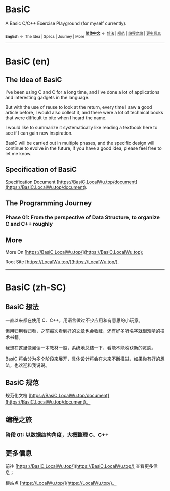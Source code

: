 # BasiC

A Basic C/C++ Exercise Playground (for myself currently).

<p align="center" style="display:inline;">
<sub>
  <a href="./#basic-en"><strong>English</strong></a>&nbsp;→&nbsp;
  <a href="./#the-idea-of-basic">The Idea</a>&nbsp;|
  <a href="./#specification-of-basic">Specs</a>&nbsp;|
  <a href="./#the-programming-journey">Journey</a>&nbsp;|
  <a href="./#more">More</a>
</sub>
</p>

<p align="center" style="display:inline;">
<sup>
  <a href="./#basic-zh-sc"><strong>简体中文</strong></a>&nbsp;→&nbsp;
  <a href="./#basic-想法">想法</a>&nbsp;|
  <a href="./#basic-规范">规范</a>&nbsp;|
  <a href="./#编程之旅">编程之旅</a>&nbsp;|
  <a href="./#更多信息">更多信息</a>
</sup>
</p>

---

# BasiC (en)

## The Idea of BasiC

I've been using C and C for a long time, and I've done a lot of applications and interesting gadgets in the language.

But with the use of reuse to look at the return, every time I saw a good article before, I would also collect it, and there were a lot of technical books that were difficult to bite when I heard the name.

I would like to summarize it systematically like reading a textbook here to see if I can gain new inspiration.

BasiC will be carried out in multiple phases, and the specific design will continue to evolve in the future, if you have a good idea, please feel free to let me know.

## Specification of BasiC

Specification Document [https://BasiC.LocalWu.top/document](https://BasiC.LocalWu.top/document).

## The Programming Journey

### Phase 01: From the perspective of Data Structure, to organize C and C++ roughly

## More

More On [https://BasiC.LocalWu.top/](https://BasiC.LocalWu.top);

Root Site [https://LocalWu.top/](https://LocalWu.top/).

---

# BasiC (zh-SC)

## BasiC 想法

一直以来都在使用 C、C++，用语言做过不少应用和有意思的小玩意。

但用归用看归看，之前每次看到好的文章也会收藏，还有好多听名字就很难啃的技术书籍。

我想在这里像阅读一本教材一般，系统地总结一下，看能不能收获新的灵感。

BasiC 将会分为多个阶段来展开，具体设计将会在未来不断推进，如果你有好的想法，也欢迎和我说说。

## BasiC 规范

规范化文档 [https://BasiC.LocalWu.top/document](https://BasiC.LocalWu.top/document)。

## 编程之旅

### 阶段 01: 以数据结构角度，大概整理 C、C++

## 更多信息

前往 [https://BasiC.LocalWu.top/](https://BasiC.LocalWu.top/) 查看更多信息；

根站点 [https://LocalWu.top/](https://LocalWu.top/)。
